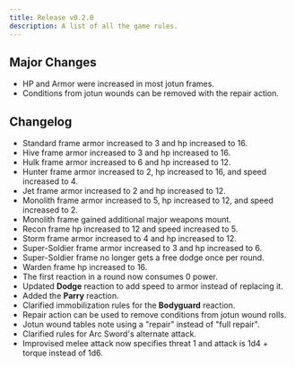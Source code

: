 ```yaml
---
title: Release v0.2.0
description: A list of all the game rules.
---
```


## Major Changes

- HP and Armor were increased in most jotun frames.
- Conditions from jotun wounds can be removed with the repair action.

## Changelog

- Standard frame armor increased to 3 and hp increased to 16.
- Hive frame armor increased to 3 and hp increased to 16.
- Hulk frame armor increased to 6 and hp increased to 12.
- Hunter frame armor increased to 2, hp increased to 16, and speed increased to 4.
- Jet frame armor increased to 2 and hp increased to 12.
- Monolith frame armor increased to 5, hp increased to 12, and speed increased to 2.
- Monolith frame gained additional major weapons mount.
- Recon frame hp increased to 12 and speed increased to 5.
- Storm frame armor increased to 4 and hp increased to 12.
- Super-Soldier frame armor increased to 3 and hp increased to 6.
- Super-Soldier frame no longer gets a free dodge once per round.
- Warden frame hp increased to 16.
- The first reaction in a round now consumes 0 power.
- Updated **Dodge** reaction to add speed to armor instead of replacing it.
- Added the **Parry** reaction.
- Clarified immobilization rules for the **Bodyguard** reaction.
- Repair action can be used to remove conditions from jotun wound rolls.
- Jotun wound tables note using a "repair" instead of "full repair".
- Clarified rules for Arc Sword's alternate attack.
- Improvised melee attack now specifies threat 1 and attack is 1d4 + torque instead of 1d6.
